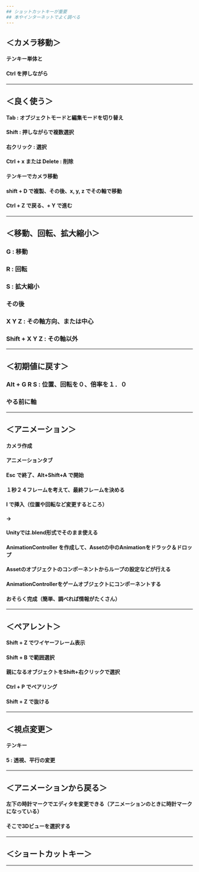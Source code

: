 ```yaml
---
## ショットカットキーが重要
## 本やインターネットでよく調べる
---
```

## ＜カメラ移動＞
#### テンキー単体と
#### Ctrl を押しながら
---
## ＜良く使う＞
#### Tab : オブジェクトモードと編集モードを切り替え
#### Shift : 押しながらで複数選択
#### 右クリック : 選択
#### Ctrl + x または Delete :  削除
#### テンキーでカメラ移動
#### shift + D で複製、その後、x, y, z でその軸で移動
#### Ctrl + Z で戻る、+ Y で進む
---
## ＜移動、回転、拡大縮小＞
### G : 移動
### R : 回転
### S : 拡大縮小
### その後
### X Y Z : その軸方向、または中心
### Shift + X Y Z : その軸以外
---
## ＜初期値に戻す＞
### Alt + G R S : 位置、回転を０、倍率を１．０
### やる前に軸
---
## ＜アニメーション＞
#### カメラ作成
#### アニメーションタブ
#### Esc で終了、Alt+Shift+A で開始
#### １秒２４フレームを考えて、最終フレームを決める
#### I で挿入（位置や回転など変更するところ）
#### ->
#### Unityでは.blend形式でそのまま使える
#### AnimationController を作成して、Assetの中のAnimationをドラック＆ドロップ
#### Assetのオブジェクトのコンポーネントからループの設定などが行える
#### AnimationControllerをゲームオブジェクトにコンポーネントする
#### おそらく完成（簡単、調べれば情報がたくさん）
---
## ＜ペアレント＞
#### Shift + Z でワイヤーフレーム表示
#### Shift + B で範囲選択
#### 親になるオブジェクトをShift+右クリックで選択
#### Ctrl + P でペアリング
#### Shift + Z で抜ける
---
## ＜視点変更＞
#### テンキー
#### 5 : 透視、平行の変更
---
## ＜アニメーションから戻る＞
#### 左下の時計マークでエディタを変更できる（アニメーションのときに時計マークになっている）
#### そこで3Dビューを選択する
---
## ＜ショートカットキー＞
---

